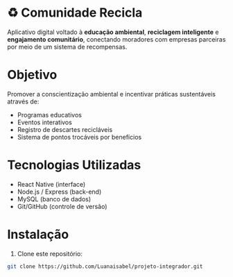 # ♻️ Comunidade Recicla

Aplicativo digital voltado à **educação ambiental**, **reciclagem inteligente** e **engajamento comunitário**, conectando moradores com empresas parceiras por meio de um sistema de recompensas.

# Objetivo

Promover a conscientização ambiental e incentivar práticas sustentáveis através de:

- Programas educativos
- Eventos interativos
- Registro de descartes recicláveis
- Sistema de pontos trocáveis por benefícios

# Tecnologias Utilizadas

- React Native (interface)
- Node.js / Express (back-end)
- MySQL (banco de dados)
- Git/GitHub (controle de versão)

# Instalação

1. Clone este repositório:

```bash
git clone https://github.com/Luanaisabel/projeto-integrador.git
